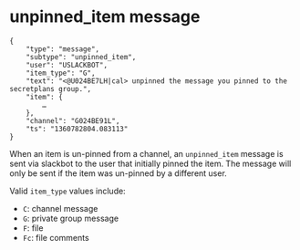 # unpinned_item message

	{
		"type": "message",
		"subtype": "unpinned_item",
		"user": "USLACKBOT",
		"item_type": "G",
		"text": "<@U024BE7LH|cal> unpinned the message you pinned to the secretplans group.",
		"item": {
			…
		},
		"channel": "G024BE91L",
		"ts": "1360782804.083113"
	}

When an item is un-pinned from a channel, an `unpinned_item` message is sent via slackbot to the user that initially pinned the item. The message will only be sent if the item was un-pinned by a different user.

Valid `item_type` values include:

 * `C`: channel message
 * `G`: private group message
 * `F`: file
 * `Fc`: file comments
